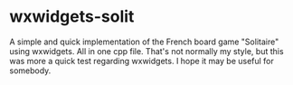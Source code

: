 # wxwidgets-solit
A simple and quick implementation of the French board game "Solitaire" using wxwidgets. All in one cpp file. That's not normally my style, but this was more a quick test regarding wxwidgets. I hope it may be useful for somebody.




